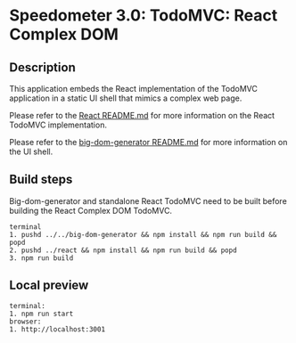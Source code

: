 # Speedometer 3.0: TodoMVC: React Complex DOM

## Description

This application embeds the React implementation of the TodoMVC application in a static UI shell that mimics a complex web page.

Please refer to the [React README.md](../react/README.md) for more information on the React TodoMVC implementation.

Please refer to the [big-dom-generator README.md](../../big-dom-generator/README.md) for more information on the UI shell.

## Build steps

Big-dom-generator and standalone React TodoMVC need to be built before building the React Complex DOM TodoMVC.

```
terminal
1. pushd ../../big-dom-generator && npm install && npm run build && popd
2. pushd ../react && npm install && npm run build && popd
3. npm run build
```

## Local preview

```
terminal:
1. npm run start
browser:
1. http://localhost:3001
```
